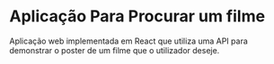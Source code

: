 # Aplicação Para Procurar um filme

Aplicação web implementada em React que utiliza uma API para demonstrar o poster de um filme que o utilizador deseje.
